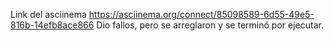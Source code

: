 Link del asciinema
    https://asciinema.org/connect/85098589-6d55-49e5-816b-14efb8ace866
Dio fallos, pero se arreglaron y se terminó por ejecutar.
